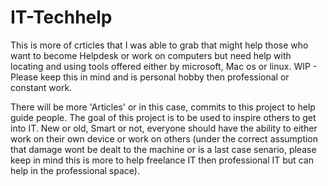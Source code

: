 # IT-Techhelp
This is more of crticles that I was able to grab that might help those who want to become Helpdesk or work on computers but need help with locating and using tools offered either by microsoft, Mac os or linux. WIP - Please keep this in mind and is personal hobby then professional or constant work. 

There will be more 'Articles' or in this case, commits to this project to help guide people. The goal of this project is to be used to inspire others to get into IT. New or old, Smart or not, everyone should have the ability to either work on their own device or work on others (under the correct assumption that damage wont be dealt to the machine or is a last case senario, please keep in mind this is more to help freelance IT then professional IT but can help in the professional space).
